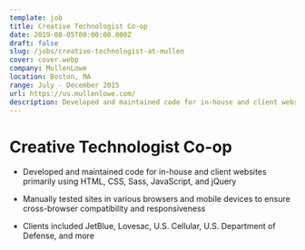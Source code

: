 ```yaml
---
template: job
title: Creative Technologist Co-op
date: 2019-08-05T00:00:00.000Z
draft: false
slug: /jobs/creative-technologist-at-mullen
cover: cover.webp
company: MullenLowe
location: Boston, MA
range: July - December 2015
url: https://us.mullenlowe.com/
description: Developed and maintained code for in-house and client websites primarily using HTML, CSS, Sass, JavaScript, and jQuery
---
```


# Creative Technologist Co-op

- Developed and maintained code for in-house and client websites primarily using HTML, CSS, Sass, JavaScript, and jQuery

- Manually tested sites in various browsers and mobile devices to ensure cross-browser compatibility and responsiveness

- Clients included JetBlue, Lovesac, U.S. Cellular, U.S. Department of Defense, and more
